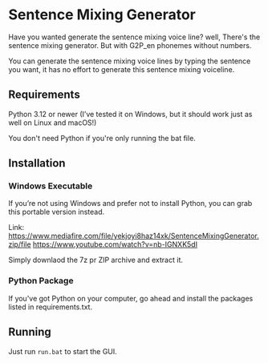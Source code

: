 # Sentence Mixing Generator

Have you wanted generate the sentence mixing voice line? well, There's the sentence mixing generator. But with G2P_en phonemes without numbers.

You can generate the sentence mixing voice lines by typing the sentence you want, it has no effort to generate this sentence mixing voiceline.

## Requirements
Python 3.12 or newer (I’ve tested it on Windows, but it should work just as well on Linux and macOS!)

You don't need Python if you're only running the bat file.

## Installation
### Windows Executable
If you’re not using Windows and prefer not to install Python, you can grab this portable version instead.

Link:
https://www.mediafire.com/file/yekjoyi8haz14xk/SentenceMixingGenerator.zip/file
https://www.youtube.com/watch?v=nb-IGNXK5dI

Simply downlaod the 7z pr ZIP archive and extract it.

### Python Package
If you've got Python on your computer, go ahead and install the packages listed in requirements.txt.

## Running

Just run `run.bat` to start the GUI.
